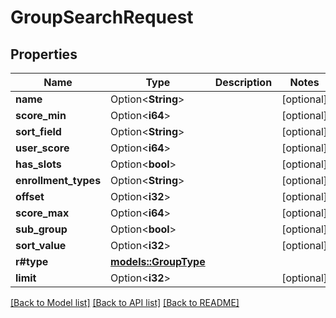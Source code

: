 # GroupSearchRequest

## Properties

Name | Type | Description | Notes
------------ | ------------- | ------------- | -------------
**name** | Option<**String**> |  | [optional]
**score_min** | Option<**i64**> |  | [optional]
**sort_field** | Option<**String**> |  | [optional]
**user_score** | Option<**i64**> |  | [optional]
**has_slots** | Option<**bool**> |  | [optional]
**enrollment_types** | Option<**String**> |  | [optional]
**offset** | Option<**i32**> |  | [optional]
**score_max** | Option<**i64**> |  | [optional]
**sub_group** | Option<**bool**> |  | [optional]
**sort_value** | Option<**i32**> |  | [optional]
**r#type** | [**models::GroupType**](GroupType.md) |  | 
**limit** | Option<**i32**> |  | [optional]

[[Back to Model list]](../README.md#documentation-for-models) [[Back to API list]](../README.md#documentation-for-api-endpoints) [[Back to README]](../README.md)


